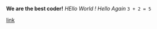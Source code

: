 **We are the best coder!**
*HEllo World !*
*Hello Again*
```3 + 2 = 5 ```

[link](https://www.youtube.com/watch?v=_vZ7x_nFSl0&list=PLj148bJp5wiysyRx_Yza7VUXufTXJ-MUP&index=7)

